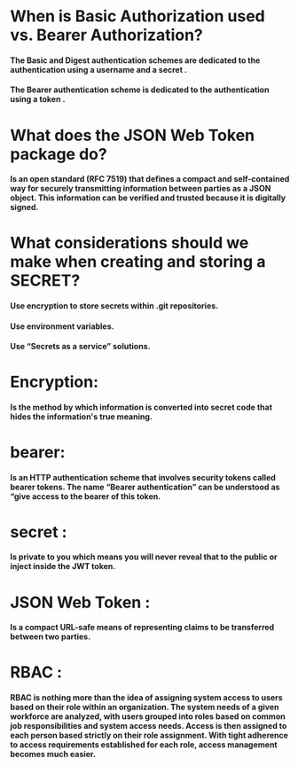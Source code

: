 # When is Basic Authorization used vs. Bearer Authorization? 
#### The Basic and Digest authentication schemes are dedicated to the authentication using a username and a secret .
#### The Bearer authentication scheme is dedicated to the authentication using a token .

# What does the JSON Web Token package do?
#### Is an open standard (RFC 7519) that defines a compact and self-contained way for securely transmitting information between parties as a JSON object. This information can be verified and trusted because it is digitally signed.

# What considerations should we make when creating and storing a SECRET?
#### Use encryption to store secrets within .git repositories.
#### Use environment variables.
#### Use “Secrets as a service” solutions.


# Encryption:
#### Is the method by which information is converted into secret code that hides the information's true meaning.
# bearer:
#### Is an HTTP authentication scheme that involves security tokens called bearer tokens. The name “Bearer authentication” can be understood as “give access to the bearer of this token.
# secret : 
#### Is private to you which means you will never reveal that to the public or inject inside the JWT token.
# JSON Web Token :
#### Is a compact URL-safe means of representing claims to be transferred between two parties.


# RBAC :
#### RBAC is nothing more than the idea of assigning system access to users based on their role within an organization. The system needs of a given workforce are analyzed, with users grouped into roles based on common job responsibilities and system access needs. Access is then assigned to each person based strictly on their role assignment. With tight adherence to access requirements established for each role, access management becomes much easier.

